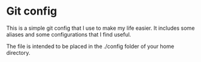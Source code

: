 # Git config

This is a simple git config that I use to make my life easier.
It includes some aliases and some configurations that I find useful.

The file is intended to be placed in the ./config folder of your home directory.
